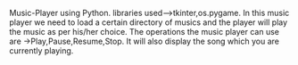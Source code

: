 Music-Player using Python.
libraries used-->tkinter,os.pygame.
In this music player we need to load a certain directory of musics and the player will play the music as per his/her choice.
The operations the music player can use are ->Play,Pause,Resume,Stop.
It will also display the song which you are currently playing.

